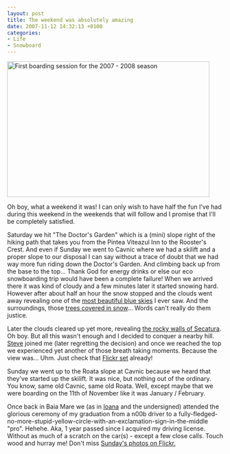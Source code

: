 ```yaml
---
layout: post
title: The weekend was absolutely amazing
date: 2007-11-12 14:32:13 +0100
categories:
- Life
- Snowboard
---
```

<a href="http://www.flickr.com/photos/janos/sets/72157603067576867/"><img src="http://www.rusiczki.net/blog/blogpics/first-boarding-session-2007-2008.jpg" width="471" height="315" border="0" alt="First boarding session for the 2007 - 2008 season" class="image"/></a>

Oh boy, what a weekend it was! I can only wish to have half the fun I've had during this weekend in the weekends that will follow and I promise that I'll be completely satisfied.

Saturday we hit "The Doctor's Garden" which is a (mini) slope right of the hiking path that takes you from the Pintea Viteazul Inn to the Rooster's Crest. And even if Sunday we went to Cavnic where we had a skilift and a proper slope to our disposal I can say without a trace of doubt that we had way more fun riding down the Doctor's Garden. And climbing back up from the base to the top... Thank God for energy drinks or else our eco snowboarding trip would have been a complete failure! When we arrived there it was kind of cloudy and a few minutes later it started snowing hard. However after about half an hour the snow stopped and the clouds went away revealing one of the <a href="http://www.flickr.com/photos/janos/1952695398/">most beautiful blue skies</a> I ever saw. And the surroundings, those <a href="http://www.flickr.com/photos/janos/1951847481/">trees covered in snow</a>... Words can't really do them justice.

Later the clouds cleared up yet more, revealing <a href="http://www.flickr.com/photos/janos/1951841983/">the rocky walls of Secatura</a>. Oh boy. But all this wasn't enough and I decided to conquer a nearby hill. <a href="http://www.flickr.com/photos/7305332@N05/">Steve</a> joined me (later regretting the decision) and once we reached the top we experienced yet another of those breath taking moments. Because the view was... Uhm. Just check that <a href="http://www.flickr.com/photos/janos/sets/72157603067576867/">Flickr set</a> already!

Sunday we went up to the Roata slope at Cavnic because we heard that they've started up the skilift. It was nice, but nothing out of the ordinary. You know, same old Cavnic, same old Roata. Well, except maybe that we were boarding on the 11th of November like it was January / February.

Once back in Baia Mare we (as in <a href="http://www.flickr.com/photos/ioana/">Ioana</a> and the undersigned) attended the glorious ceremony of my graduation from a n00b driver to a fully-fledged-no-more-stupid-yellow-circle-with-an-exclamation-sign-in-the-middle "pro". Hehehe. Aka, 1 year passed since I acquired my driving license. Without as much of a scratch on the car(s) - except a few close calls. Touch wood and hurray me! Don't miss <a href="http://www.flickr.com/photos/janos/archives/date-posted/2007/11/11/">Sunday's photos on Flickr.</a>
